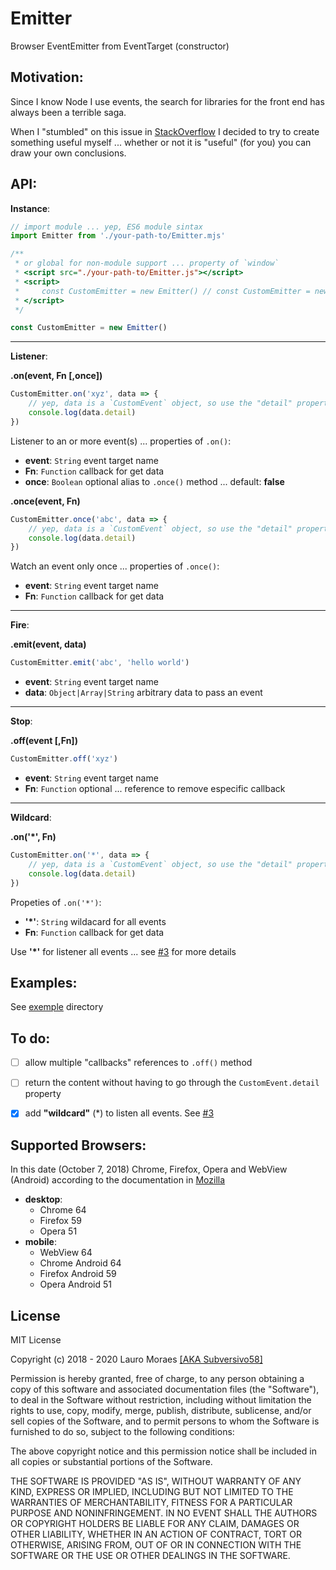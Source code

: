 # Emitter
Browser EventEmitter from EventTarget (constructor)


## Motivation:

Since I know Node I use events, the search for libraries for the front end has always been a terrible saga.

When I "stumbled" on this issue in [StackOverflow](https://stackoverflow.com/questions/22186467/how-to-use-javascript-eventtarget) I decided to try to create something useful myself ... whether or not it is "useful" (for you) you can draw your own conclusions.



## API:

**Instance**:

```javascript
// import module ... yep, ES6 module sintax
import Emitter from './your-path-to/Emitter.mjs'

/**
 * or global for non-module support ... property of `window`
 * <script src="./your-path-to/Emitter.js"></script>
 * <script>
 *     const CustomEmitter = new Emitter() // const CustomEmitter = new window.Emitter()
 * </script>
 */

const CustomEmitter = new Emitter()
```
--------------

**Listener**:

**.on(event, Fn [,once])**

```javascript
CustomEmitter.on('xyz', data => {
    // yep, data is a `CustomEvent` object, so use the "detail" property for get data
    console.log(data.detail)
})
```

Listener to an or more event(s) ... properties of `.on()`:

* **event**: `String` event target name
* **Fn**: `Function` callback for get data
* **once**: `Boolean` optional alias to `.once()` method ... default: **false**


**.once(event, Fn)**

```javascript
CustomEmitter.once('abc', data => {
    // yep, data is a `CustomEvent` object, so use the "detail" property for get data
    console.log(data.detail)
})
```

Watch an event only once  ... properties of `.once()`:

* **event**: `String` event target name
* **Fn**: `Function` callback for get data

--------------

**Fire**:

**.emit(event, data)**

```javascript
CustomEmitter.emit('abc', 'hello world')
```

* **event**: `String` event target name
* **data**: `Object|Array|String` arbitrary data to pass an event

--------------

**Stop**:

**.off(event [,Fn])**

```javascript
CustomEmitter.off('xyz')
```

* **event**: `String` event target name
* **Fn**: `Function` optional ... reference to remove especific callback

--------------

**Wildcard**:

**.on('*', Fn)**

```javascript
CustomEmitter.on('*', data => {
    // yep, data is a `CustomEvent` object, so use the "detail" property for get data
    console.log(data.detail)
})
```

Propeties of `.on('*')`:

* **'*'**: `String` wildacard for all events
* **Fn**: `Function` callback for get data

Use **'*'** for listener all events ... see [#3](https://github.com/subversivo58/Emitter/issues/3) for more details


## Examples:

See [exemple](exemple/) directory

## To do:

- [ ] allow multiple "callbacks" references to `.off()` method
- [ ] return the content without having to go through the `CustomEvent.detail` property
- [x] add **"wildcard"** (*) to listen all events. See [#3](https://github.com/subversivo58/Emitter/issues/3)


## Supported Browsers:

In this date (October 7, 2018) Chrome, Firefox, Opera and WebView (Android) according to the documentation in [Mozilla](https://developer.mozilla.org/en-US/docs/Web/API/EventTarget)

* **desktop**:
  * Chrome 64
  * Firefox 59
  * Opera 51
* **mobile**:
  * WebView 64
  * Chrome Android 64
  * Firefox Android 59
  * Opera Android 51


## License

MIT License

Copyright (c) 2018 - 2020 Lauro Moraes [[AKA Subversivo58]](https://github.com/subversivo58)

Permission is hereby granted, free of charge, to any person obtaining a copy
of this software and associated documentation files (the "Software"), to deal
in the Software without restriction, including without limitation the rights
to use, copy, modify, merge, publish, distribute, sublicense, and/or sell
copies of the Software, and to permit persons to whom the Software is
furnished to do so, subject to the following conditions:

The above copyright notice and this permission notice shall be included in all
copies or substantial portions of the Software.

THE SOFTWARE IS PROVIDED "AS IS", WITHOUT WARRANTY OF ANY KIND, EXPRESS OR
IMPLIED, INCLUDING BUT NOT LIMITED TO THE WARRANTIES OF MERCHANTABILITY,
FITNESS FOR A PARTICULAR PURPOSE AND NONINFRINGEMENT. IN NO EVENT SHALL THE
AUTHORS OR COPYRIGHT HOLDERS BE LIABLE FOR ANY CLAIM, DAMAGES OR OTHER
LIABILITY, WHETHER IN AN ACTION OF CONTRACT, TORT OR OTHERWISE, ARISING FROM,
OUT OF OR IN CONNECTION WITH THE SOFTWARE OR THE USE OR OTHER DEALINGS IN THE
SOFTWARE.
